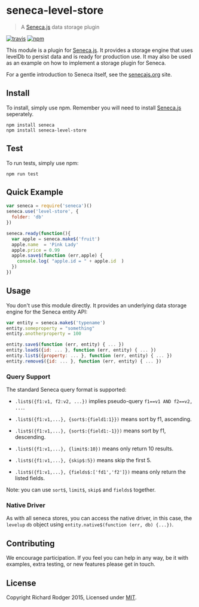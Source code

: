 # seneca-level-store

> A [Seneca.js][] data storage plugin

[![travis][travis-badge]][travis-url]
[![npm][npm-badge]][npm-url]

This module is a plugin for [Seneca.js][]. It provides a storage engine that uses
levelDb to persist data and is ready for production use. It may also be used as
an example on how to implement a storage plugin for Seneca.

For a gentle introduction to Seneca itself, see the [senecajs.org][seneca.js] site.

## Install
To install, simply use npm. Remember you will need to install [Seneca.js][]
seperately.

```
npm install seneca
npm install seneca-level-store
```

## Test
To run tests, simply use npm:

```
npm run test
```

## Quick Example

``` js
var seneca = require('seneca')()
seneca.use('level-store', {
  folder: 'db'
})

seneca.ready(function(){
  var apple = seneca.make$('fruit')
  apple.name  = 'Pink Lady'
  apple.price = 0.99
  apple.save$(function (err,apple) {
    console.log( "apple.id = " + apple.id  )
  })
})
```

## Usage
You don't use this module directly. It provides an underlying data storage engine for the Seneca entity API:

```js
var entity = seneca.make$('typename')
entity.someproperty = "something"
entity.anotherproperty = 100

entity.save$(function (err, entity) { ... })
entity.load$({id: ... }, function (err, entity) { ... })
entity.list$({property: ... }, function (err, entity) { ... })
entity.remove$({id: ... }, function (err, entity) { ... })
```

### Query Support
The standard Seneca query format is supported:

- `.list$({f1:v1, f2:v2, ...})` implies pseudo-query `f1==v1 AND f2==v2, ...`.

- `.list$({f1:v1,...}, {sort$:{field1:1}})` means sort by f1, ascending.

- `.list$({f1:v1,...}, {sort$:{field1:-1}})` means sort by f1, descending.

- `.list$({f1:v1,...}, {limit$:10})` means only return 10 results.

- `.list$({f1:v1,...}, {skip$:5})` means skip the first 5.

- `.list$({f1:v1,...}, {fields$:['fd1','f2']})` means only return the listed fields.

Note: you can use `sort$`, `limit$`, `skip$` and `fields$` together.

### Native Driver
As with all seneca stores, you can access the native driver, in this case, the `levelup` `db`
object using `entity.native$(function (err, db) {...})`.

## Contributing
We encourage participation. If you feel you can help in any way, be it with
examples, extra testing, or new features please get in touch.

## License
Copyright Richard Rodger 2015, Licensed under [MIT][].

[travis-badge]: https://img.shields.io/travis/rjrodger/seneca-level-store.svg?style=flat-square
[travis-url]: https://travis-ci.org/rjrodger/seneca-level-store
[npm-badge]: https://img.shields.io/npm/v/seneca-level-store.svg?style=flat-square
[npm-url]: https://npmjs.org/package/seneca-level-store

[MIT]: ./LICENSE
[Seneca.js]: https://www.npmjs.com/package/seneca
[node-leveldb-native]: http://leveldb.github.com/node-leveldb-native/markdown-docs/queries.html
